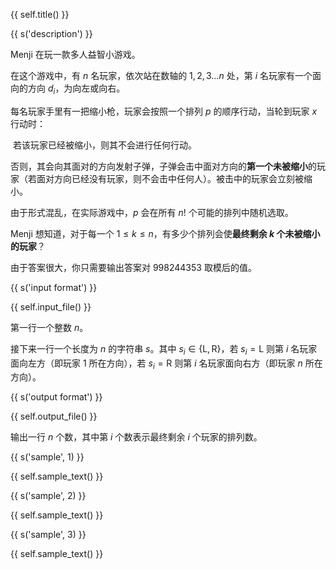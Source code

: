 {{ self.title() }}

{{ s('description') }}

Menji 在玩一款多人益智小游戏。

在这个游戏中，有 $n$ 名玩家，依次站在数轴的 $1,2,3\dots n$ 处，第 $i$ 名玩家有一个面向的方向 $d_i$，为向左或向右。

每名玩家手里有一把缩小枪，玩家会按照一个排列 $p$ 的顺序行动，当轮到玩家 $x$ 行动时：

​	若该玩家已经被缩小，则其不会进行任何行动。

​	否则，其会向其面对的方向发射子弹，子弹会击中面对方向的**第一个未被缩小**的玩家（若面对方向已经没有玩家，则不会击中任何人）。被击中的玩家会立刻被缩小。

由于形式混乱，在实际游戏中，$p$ 会在所有 $n!$ 个可能的排列中随机选取。

Menji 想知道，对于每一个 $1\leq k\leq n$，有多少个排列会使**最终剩余 $k$ 个未被缩小的玩家**？

由于答案很大，你只需要输出答案对 $998244353$ 取模后的值。

{{ s('input format') }}

{{ self.input_file() }}

第一行一个整数 $n$。

接下来一行一个长度为 $n$ 的字符串 $s$。其中 $s_i\in\{\text{L},\text{R}\}$，若 $s_i=\text{L}$ 则第 $i$ 名玩家面向左方（即玩家 $1$ 所在方向），若 $s_i=\text{R}$ 则第 $i$ 名玩家面向右方（即玩家 $n$ 所在方向）。

{{ s('output format') }}

{{ self.output_file() }}

输出一行 $n$ 个数，其中第 $i$ 个数表示最终剩余 $i$ 个玩家的排列数。

{{ s('sample', 1) }}

{{ self.sample_text() }}

{{ s('sample', 2) }}

{{ self.sample_text() }}

{{ s('sample', 3) }}

{{ self.sample_text() }}

